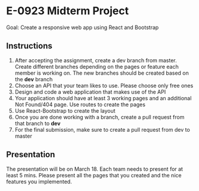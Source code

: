 # E-0923 Midterm Project

Goal: Create a responsive web app using React and Bootstrap

## Instructions

1. After accepting the assignment, create a dev branch from master. Create different branches depending on the pages or feature each member is working on. The new branches should be created based on the **dev** branch
2. Choose an API that your team likes to use. Please choose only free ones
3. Design and code a web application that makes use of the API
4. Your application should have at least 3 working pages and an additional Not Found/404 page. Use routes to create the pages
5. Use React-Bootstrap to create the layout
6. Once you are done working with a branch, create a pull request from that branch to **dev**
7. For the final submission, make sure to create a pull request from dev to master

## Presentation

The presentation will be on March 18. Each team needs to present for at least 5 mins. Please present all the pages that you created and the nice features you implemented.

